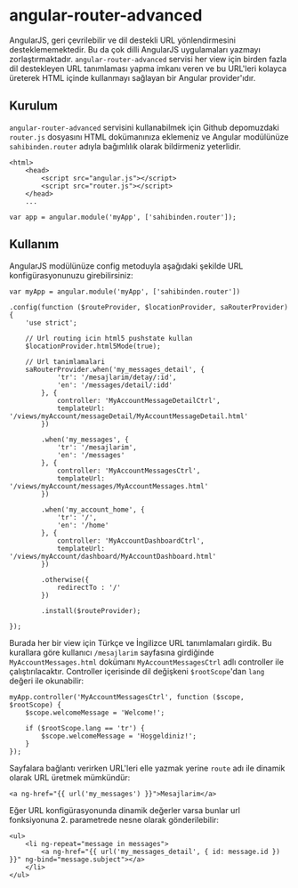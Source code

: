angular-router-advanced
=======================

AngularJS, geri çevrilebilir ve dil destekli URL yönlendirmesini desteklememektedir. Bu da çok dilli AngularJS uygulamaları yazmayı zorlaştırmaktadır. `angular-router-advanced` servisi her view için birden fazla dil destekleyen URL tanımlaması yapma imkanı veren ve bu URL'leri kolayca üreterek HTML içinde kullanmayı sağlayan bir Angular provider'ıdır.

## Kurulum

`angular-router-advanced` servisini kullanabilmek için Github depomuzdaki `router.js` dosyasını HTML dokümanınıza eklemeniz ve Angular modülünüze `sahibinden.router` adıyla bağımlılık olarak bildirmeniz yeterlidir.

```
<html>
    <head>
        <script src="angular.js"></script>
        <script src="router.js"></script>
    </head>
    ...
```

```
var app = angular.module('myApp', ['sahibinden.router']);
```

## Kullanım

AngularJS modülünüze config metoduyla aşağıdaki şekilde URL konfigürasyonunuzu girebilirsiniz:

```
var myApp = angular.module('myApp', ['sahibinden.router'])

.config(function ($routeProvider, $locationProvider, saRouterProvider) {
    'use strict';

    // Url routing icin html5 pushstate kullan
    $locationProvider.html5Mode(true);

    // Url tanimlamalari
    saRouterProvider.when('my_messages_detail', {
            'tr': '/mesajlarim/detay/:id',
            'en': '/messages/detail/:idd'
        }, {
            controller: 'MyAccountMessageDetailCtrl',
            templateUrl: '/views/myAccount/messageDetail/MyAccountMessageDetail.html'
        })

        .when('my_messages', {
            'tr': '/mesajlarim',
            'en': '/messages'
        }, {
            controller: 'MyAccountMessagesCtrl',
            templateUrl: '/views/myAccount/messages/MyAccountMessages.html'
        })

        .when('my_account_home', {
            'tr': '/',
            'en': '/home'
        }, {
            controller: 'MyAccountDashboardCtrl',
            templateUrl: '/views/myAccount/dashboard/MyAccountDashboard.html'
        })

        .otherwise({
            redirectTo : '/'
        })

        .install($routeProvider);

});
```

Burada her bir view için Türkçe ve İngilizce URL tanımlamaları girdik. Bu kurallara göre kullanıcı `/mesajlarim` sayfasına girdiğinde `MyAccountMessages.html` dokümanı `MyAccountMessagesCtrl` adlı controller ile çalıştırılacaktır. Controller içerisinde dil değişkeni `$rootScope`'dan `lang` değeri ile okunabilir:

```
myApp.controller('MyAccountMessagesCtrl', function ($scope, $rootScope) {
    $scope.welcomeMessage = 'Welcome!';

    if ($rootScope.lang == 'tr') {
        $scope.welcomeMessage = 'Hoşgeldiniz!';
    }
});
```

Sayfalara bağlantı verirken URL'leri elle yazmak yerine `route` adı ile dinamik olarak URL üretmek mümkündür:

```
<a ng-href="{{ url('my_messages') }}">Mesajlarim</a>
```

Eğer URL konfigürasyonunda dinamik değerler varsa bunlar url fonksiyonuna 2. parametrede nesne olarak gönderilebilir:

```
<ul>
    <li ng-repeat="message in messages">
        <a ng-href="{{ url('my_messages_detail', { id: message.id }) }}" ng-bind="message.subject"></a>
    </li>
</ul>
```